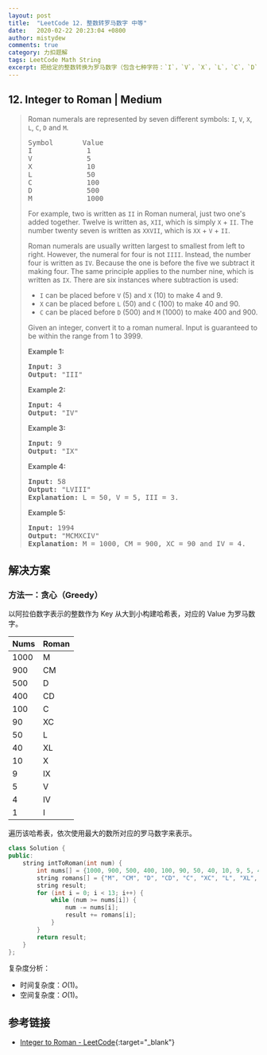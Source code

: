 ```yaml
---
layout: post
title:  "LeetCode 12. 整数转罗马数字 中等"
date:   2020-02-22 20:23:04 +0800
author: mistydew
comments: true
category: 力扣题解
tags: LeetCode Math String
excerpt: 把给定的整数转换为罗马数字（包含七种字符：`I`，`V`，`X`，`L`，`C`，`D` 和 `M`）。
---
```

## 12. Integer to Roman | Medium

> Roman numerals are represented by seven different symbols: `I`, `V`, `X`, `L`, `C`, `D` and `M`.
> 
> <pre>
> Symbol       Value
> I             1
> V             5
> X             10
> L             50
> C             100
> D             500
> M             1000
> </pre>
> 
> For example, two is written as `II` in Roman numeral, just two one's added together. Twelve is written as, `XII`, which is simply `X` + `II`. The number twenty seven is written as `XXVII`, which is `XX` + `V` + `II`.
> 
> Roman numerals are usually written largest to smallest from left to right. However, the numeral for four is not `IIII`. Instead, the number four is written as `IV`. Because the one is before the five we subtract it making four. The same principle applies to the number nine, which is written as `IX`. There are six instances where subtraction is used:
> 
> * `I` can be placed before `V` (5) and `X` (10) to make 4 and 9. 
> * `X` can be placed before `L` (50) and `C` (100) to make 40 and 90. 
> * `C` can be placed before `D` (500) and `M` (1000) to make 400 and 900.
> 
> Given an integer, convert it to a roman numeral. Input is guaranteed to be within the range from 1 to 3999.
> 
> **Example 1:**
> 
> <pre>
> <strong>Input:</strong> 3
> <strong>Output:</strong> "III"
> </pre>
> 
> **Example 2:**
> 
> <pre>
> <strong>Input:</strong> 4
> <strong>Output:</strong> "IV"
> </pre>
> 
> **Example 3:**
> 
> <pre>
> <strong>Input:</strong> 9
> <strong>Output:</strong> "IX"
> </pre>
> 
> **Example 4:**
> 
> <pre>
> <strong>Input:</strong> 58
> <strong>Output:</strong> "LVIII"
> <strong>Explanation:</strong> L = 50, V = 5, III = 3.
> </pre>
> 
> **Example 5:**
> 
> <pre>
> <strong>Input:</strong> 1994
> <strong>Output:</strong> "MCMXCIV"
> <strong>Explanation:</strong> M = 1000, CM = 900, XC = 90 and IV = 4.
> </pre>

## 解决方案

### 方法一：贪心（Greedy）

以阿拉伯数字表示的整数作为 Key 从大到小构建哈希表，对应的 Value 为罗马数字。

Nums | Roman
-----|------
1000 | M
900  | CM
500  | D
400  | CD
100  | C
90   | XC
50   | L
40   | XL
10   | X
9    | IX
5    | V
4    | IV
1    | I

遍历该哈希表，依次使用最大的数所对应的罗马数字来表示。

```cpp
class Solution {
public:
    string intToRoman(int num) {
        int nums[] = {1000, 900, 500, 400, 100, 90, 50, 40, 10, 9, 5, 4, 1};
        string romans[] = {"M", "CM", "D", "CD", "C", "XC", "L", "XL", "X", "IX", "V", "IV", "I"};
        string result;
        for (int i = 0; i < 13; i++) {
            while (num >= nums[i]) {
                num -= nums[i];
                result += romans[i];
            }
        }
        return result;
    }
};
```

复杂度分析：
* 时间复杂度：_O_(1)。
* 空间复杂度：_O_(1)。

## 参考链接

* [Integer to Roman - LeetCode](https://leetcode.com/problems/integer-to-roman/){:target="_blank"}
